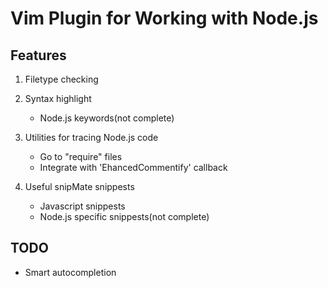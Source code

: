 Vim Plugin for Working with Node.js 
===================================

Features
--------
1. Filetype checking
2. Syntax highlight
	- Node.js keywords(not complete)

3. Utilities for tracing Node.js code
    - Go to "require" files
    - Integrate with 'EhancedCommentify' callback

4. Useful snipMate snippests
	- Javascript snippests
	- Node.js specific snippests(not complete)

TODO
----
- Smart autocompletion

